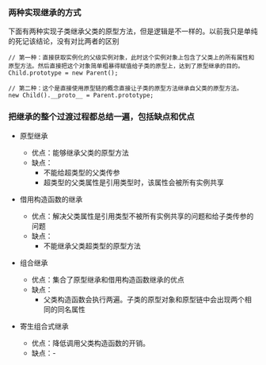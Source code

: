 ### 两种实现继承的方式

下面有两种实现子类继承父类的原型方法，但是逻辑是不一样的。以前我只是单纯的死记该结论，没有对比两者的区别
```
// 第一种：直接获取实例化的父级实例对象，此时这个实例对象上包含了父类上的所有属性和原型方法。然后直接把这个对象简单粗暴得赋值给子类的原型上，达到了原型继承的目的。
Child.prototype = new Parent();

// 第二种：这个是直接使用原型链的概念直接让子类的原型方法继承自父类的原型方法。
new Child().__proto__ = Parent.prototype;
```


### 把继承的整个过渡过程都总结一遍，包括缺点和优点
- 原型继承
    - 优点：能够继承父类的原型方法
    - 缺点：
        - 不能给超类型的父类传参
        - 超类型的父类属性是引用类型时，该属性会被所有实例共享

- 借用构造函数的继承
    - 优点：解决父类属性是引用类型不被所有实例共享的问题和给子类传参的问题
    - 缺点：
        - 不能继承父类超类型的原型方法

- 组合继承
    - 优点：集合了原型继承和借用构造函数继承的优点
    - 缺点：
        - 父类构造函数会执行两遍。子类的原型对象和原型链中会出现两个相同的同名属性

- 寄生组合式继承
    - 优点：降低调用父类构造函数的开销。
    - 缺点：-


